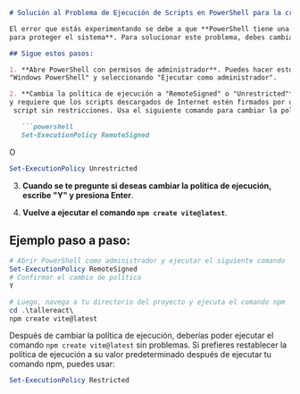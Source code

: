 ```markdown
# Solución al Problema de Ejecución de Scripts en PowerShell para la creación de Proyecto React con VITE

El error que estás experimentando se debe a que **PowerShell tiene una política de ejecución de scripts deshabilitada de manera predeterminada
para proteger el sistema**. Para solucionar este problema, debes cambiar la política de ejecución de PowerShell.

## Sigue estos pasos:

1. **Abre PowerShell con permisos de administrador**. Puedes hacer esto buscando "PowerShell" en el menú de inicio, haciendo clic derecho sobre
"Windows PowerShell" y seleccionando "Ejecutar como administrador".

2. **Cambia la política de ejecución a "RemoteSigned" o "Unrestricted"**. La política "RemoteSigned" permite ejecutar scripts locales sin firmar
y requiere que los scripts descargados de Internet estén firmados por un editor de confianza. La política "Unrestricted" permite ejecutar cualquier
 script sin restricciones. Usa el siguiente comando para cambiar la política de ejecución:

   ```powershell
   Set-ExecutionPolicy RemoteSigned
   ```

   O

   ```powershell
   Set-ExecutionPolicy Unrestricted
   ```

3. **Cuando se te pregunte si deseas cambiar la política de ejecución, escribe "Y" y presiona Enter**.

4. **Vuelve a ejecutar el comando `npm create vite@latest`**.

## Ejemplo paso a paso:

```powershell
# Abrir PowerShell como administrador y ejecutar el siguiente comando
Set-ExecutionPolicy RemoteSigned
# Confirmar el cambio de política
Y

# Luego, navega a tu directorio del proyecto y ejecuta el comando npm
cd .\tallereact\
npm create vite@latest
```

Después de cambiar la política de ejecución, deberías poder ejecutar el comando `npm create vite@latest` sin problemas. Si prefieres restablecer la política de ejecución a su valor predeterminado después de ejecutar tu comando npm, puedes usar:

```powershell
Set-ExecutionPolicy Restricted
```
```
